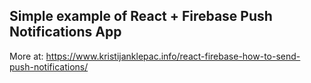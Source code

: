 ## Simple example of React + Firebase Push Notifications App

More at: https://www.kristijanklepac.info/react-firebase-how-to-send-push-notifications/
